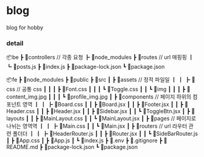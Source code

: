# blog
blog for hobby

### detail

📦be
 ┣ 📂controllers // 각종 요청
 ┣ 📂node_modules
 ┣ 📂routes // url 매핑핑
 ┃ ┗ 📜posts.js
 ┣ 📜index.js
 ┣ 📜package-lock.json
 ┗ 📜package.json

 📦fe
 ┣ 📂node_modules
 ┣ 📂public
 ┣ 📂src
 ┃ ┣ 📂assets // 정적 파일일
 ┃ ┃ ┣ 📂css // 공통 css
 ┃ ┃ ┃ ┣ 📜Font.css
 ┃ ┃ ┃ ┗ 📜Toggle.css
 ┃ ┃ ┗ 📂img
 ┃ ┃ ┃ ┣ 📜content_img.jpg
 ┃ ┃ ┃ ┗ 📜profile_img.jpg
 ┃ ┣ 📂components // 페이지 하위의 컴포넌트 영역
 ┃ ┃ ┣ 📜Board.css
 ┃ ┃ ┣ 📜Board.jsx
 ┃ ┃ ┣ 📜Footer.jsx
 ┃ ┃ ┣ 📜Header.css
 ┃ ┃ ┣ 📜Header.jsx
 ┃ ┃ ┣ 📜Sidebar.jsx
 ┃ ┃ ┗ 📜ToggleBtn.jsx
 ┃ ┣ 📂layouts
 ┃ ┃ ┣ 📜MainLayout.css
 ┃ ┃ ┗ 📜MainLayout.jsx
 ┃ ┣ 📂pages // 페이지로 나뉘는 영역역
 ┃ ┃ ┣ 📜Main.css
 ┃ ┃ ┗ 📜Main.jsx
 ┃ ┣ 📂routers // url 라우터 관련 폴더더
 ┃ ┃ ┣ 📜HeaderRouter.js
 ┃ ┃ ┣ 📜Router.jsx
 ┃ ┃ ┗ 📜SideBarRouter.js
 ┃ ┣ 📜App.css
 ┃ ┣ 📜App.js
 ┃ ┗ 📜index.js
 ┣ 📜.env
 ┣ 📜.gitignore
 ┣ 📜README.md
 ┣ 📜package-lock.json
 ┗ 📜package.json
